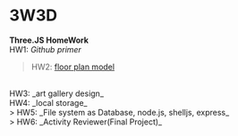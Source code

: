 # 3W3D
**Three.JS HomeWork**
</br>
HW1: _Github primer_
</br>
> HW2: [floor plan model](https://wen-xiang.github.io/3W3D/)
<br>
HW3: _art gallery design_
<br>
HW4: _local storage_
<br>
> HW5: _File system as Database, node.js, shelljs, express_
<br>
> HW6: _Activity Reviewer(Final Project)_
